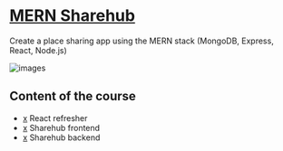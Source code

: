 # [MERN Sharehub](https://www.udemy.com/course/react-nodejs-express-mongodb-the-mern-fullstack-guide/)

Create a place sharing app using the MERN stack (MongoDB, Express, React, Node.js)

![images](https://github.com/nuhptr/mern-share-place/assets/50306963/85740533-070f-475d-bb09-fdf504dd6d60)

## Content of the course

-  [x](./react-refresher/) React refresher
-  [x](./sharehub-client/) Sharehub frontend
-  [x](./sharehub-server/) Sharehub backend
